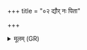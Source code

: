 +++
title = "०२ द्यौर् नः पिता"

+++
<details><summary>मूलम् (GR)</summary>

द्यौर् नः पिता जनिता नाभिर् अत्र  
बन्धुर् नो माता पृथिवी महीयम् ।  
उत्तानयोश् चम्वोर् योनिर् अन्तर्  
अत्रा पिता दुहितुर् गर्भम् आधात् ॥
</details>